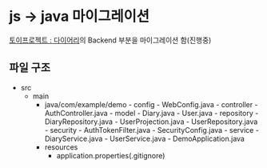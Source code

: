 # js -> java 마이그레이션

[토이프로젝트 : 다이어리](https://github.com/anc5557/Diary)의 Backend 부분을 마이그레이션 함(진행중)

## 파일 구조

- src
  - main
    - java/com/example/demo
            - config
              - WebConfig.java
            - controller
              - AuthController.java
            - model
              - Diary.java
              - User.java
            - repository
              - DiaryRepository.java
              - UserProjection.java
              - UserRepository.java
            - security
              - AuthTokenFilter.java
              - SecurityConfig.java
            - service
              - DiaryService.java
              - UserService.java
            - DemoApplication.java
    - resources
      - application.properties(.gitignore)
